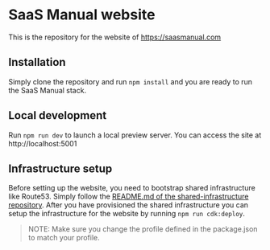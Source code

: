 # SaaS Manual website

This is the repository for the website of https://saasmanual.com

## Installation

Simply clone the repository and run `npm install` and you are ready to run the SaaS Manual stack.

## Local development

Run `npm run dev` to launch a local preview server. You can access the site at http://localhost:5001

## Infrastructure setup

Before setting up the website, you need to bootstrap shared infrastructure like Route53. Simply follow the [README.md of the shared-infrastructure repository](https://github.com/saasmanual/shared-infrastructure/blob/main/README.md). After you have provisioned the shared infrastructure you can setup the infrastructure for the website by running `npm run cdk:deploy`. 

> NOTE: Make sure you change the profile defined in the package.json to match your profile.
